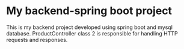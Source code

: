 # My backend-spring boot project
This is my backend project developed using spring boot and mysql database.
ProductController class 2 is responsible for handling HTTP requests and responses.
